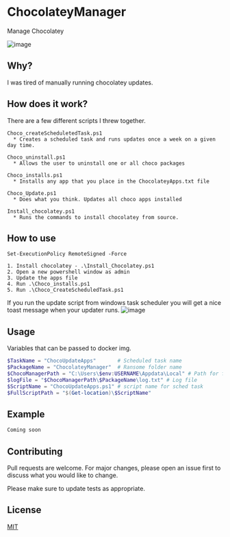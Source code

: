 # ChocolateyManager
Manage Chocolatey 

![image](https://user-images.githubusercontent.com/15201245/115968220-6188c800-a4fc-11eb-9d2b-e2f101d1112c.png)

## Why? 
I was tired of manually running chocolatey updates.

## How does it work? 

There are a few different scripts I threw together. 
```
Choco_createScheduletedTask.ps1
  * Creates a scheduled task and runs updates once a week on a given day time. 

Choco_uninstall.ps1
  * Allows the user to uninstall one or all choco packages 

Choco_installs.ps1
  * Installs any app that you place in the ChocolateyApps.txt file 

Choco_Update.ps1
  * Does what you think. Updates all choco apps installed

Install_chocolatey.ps1
  * Runs the commands to install chocolatey from source.
```

## How to use

```
Set-ExecutionPolicy RemoteSigned -Force 

1. Install chocolatey - .\Install_Chocolatey.ps1
2. Open a new powershell window as admin
3. Update the apps file
4. Run .\Choco_installs.ps1
5. Run .\Choco_CreateScheduledTask.ps1

```

If you run the update script from windows task scheduler you will get a nice toast message when your updater runs. 
![image](https://user-images.githubusercontent.com/15201245/211106406-ebb7d695-2f24-4c03-8e25-9e0fc3eea3e4.png)


## Usage

Variables that can be passed to docker img. 
```powershell
$TaskName = "ChocoUpdateApps"       # Scheduled task name 
$PackageName = "ChocolateyManager"  # Ransome folder name 
$ChocoManagerPath = "C:\Users\$env:USERNAME\Appdata\Local" # Path for files and logs 
$logFile = "$ChocoManagerPath\$PackageName\log.txt" # Log file 
$ScriptName = "ChocoUpdateApps.ps1" # script name for sched task
$FullScriptPath = "$(Get-location)\$ScriptName"
```

## Example 

```powershell 
Coming soon
```


## Contributing
Pull requests are welcome. For major changes, please open an issue first to discuss what you would like to change.

Please make sure to update tests as appropriate.

## License
[MIT](https://choosealicense.com/licenses/mit/)
